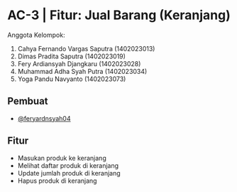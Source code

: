
# AC-3 |  Fitur: Jual Barang (Keranjang)

Anggota Kelompok:
1. Cahya Fernando Vargas Saputra (1402023013)
2. Dimas Pradita Saputra (1402023019)
3. Fery Ardiansyah Djangkaru (1402023028)
4. Muhammad Adha Syah Putra (1402023034)
5. Yoga Pandu Navyanto (1402023073)
## Pembuat

- [@feryardnsyah04](https://github.com/feryardnsyah04)


## Fitur

- Masukan produk ke keranjang
- Melihat daftar produk di keranjang
- Update jumlah produk di keranjang
- Hapus produk di keranjang

